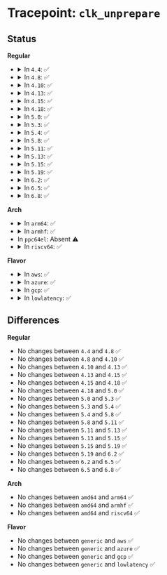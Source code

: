# Tracepoint: <code>clk_unprepare</code>

## Status
<b>Regular</b>
<ul>
<li>
<details>
<summary>In <code>4.4</code>: ✅</summary>

Event:

```c
struct trace_event_raw_clk {
    struct trace_entry ent;
    u32 __data_loc_name;
    char __data[0];
};
```
Function:

```c
void trace_event_raw_event_clk(void *__data, struct clk_core *core);
```
</details>
</li>
<li>
<details>
<summary>In <code>4.8</code>: ✅</summary>

Event:

```c
struct trace_event_raw_clk {
    struct trace_entry ent;
    u32 __data_loc_name;
    char __data[0];
};
```
Function:

```c
void trace_event_raw_event_clk(void *__data, struct clk_core *core);
```
</details>
</li>
<li>
<details>
<summary>In <code>4.10</code>: ✅</summary>

Event:

```c
struct trace_event_raw_clk {
    struct trace_entry ent;
    u32 __data_loc_name;
    char __data[0];
};
```
Function:

```c
void trace_event_raw_event_clk(void *__data, struct clk_core *core);
```
</details>
</li>
<li>
<details>
<summary>In <code>4.13</code>: ✅</summary>

Event:

```c
struct trace_event_raw_clk {
    struct trace_entry ent;
    u32 __data_loc_name;
    char __data[0];
};
```
Function:

```c
void trace_event_raw_event_clk(void *__data, struct clk_core *core);
```
</details>
</li>
<li>
<details>
<summary>In <code>4.15</code>: ✅</summary>

Event:

```c
struct trace_event_raw_clk {
    struct trace_entry ent;
    u32 __data_loc_name;
    char __data[0];
};
```
Function:

```c
void trace_event_raw_event_clk(void *__data, struct clk_core *core);
```
</details>
</li>
<li>
<details>
<summary>In <code>4.18</code>: ✅</summary>

Event:

```c
struct trace_event_raw_clk {
    struct trace_entry ent;
    u32 __data_loc_name;
    char __data[0];
};
```
Function:

```c
void trace_event_raw_event_clk(void *__data, struct clk_core *core);
```
</details>
</li>
<li>
<details>
<summary>In <code>5.0</code>: ✅</summary>

Event:

```c
struct trace_event_raw_clk {
    struct trace_entry ent;
    u32 __data_loc_name;
    char __data[0];
};
```
Function:

```c
void trace_event_raw_event_clk(void *__data, struct clk_core *core);
```
</details>
</li>
<li>
<details>
<summary>In <code>5.3</code>: ✅</summary>

Event:

```c
struct trace_event_raw_clk {
    struct trace_entry ent;
    u32 __data_loc_name;
    char __data[0];
};
```
Function:

```c
void trace_event_raw_event_clk(void *__data, struct clk_core *core);
```
</details>
</li>
<li>
<details>
<summary>In <code>5.4</code>: ✅</summary>

Event:

```c
struct trace_event_raw_clk {
    struct trace_entry ent;
    u32 __data_loc_name;
    char __data[0];
};
```
Function:

```c
void trace_event_raw_event_clk(void *__data, struct clk_core *core);
```
</details>
</li>
<li>
<details>
<summary>In <code>5.8</code>: ✅</summary>

Event:

```c
struct trace_event_raw_clk {
    struct trace_entry ent;
    u32 __data_loc_name;
    char __data[0];
};
```
Function:

```c
void trace_event_raw_event_clk(void *__data, struct clk_core *core);
```
</details>
</li>
<li>
<details>
<summary>In <code>5.11</code>: ✅</summary>

Event:

```c
struct trace_event_raw_clk {
    struct trace_entry ent;
    u32 __data_loc_name;
    char __data[0];
};
```
Function:

```c
void trace_event_raw_event_clk(void *__data, struct clk_core *core);
```
</details>
</li>
<li>
<details>
<summary>In <code>5.13</code>: ✅</summary>

Event:

```c
struct trace_event_raw_clk {
    struct trace_entry ent;
    u32 __data_loc_name;
    char __data[0];
};
```
Function:

```c
void trace_event_raw_event_clk(void *__data, struct clk_core *core);
```
</details>
</li>
<li>
<details>
<summary>In <code>5.15</code>: ✅</summary>

Event:

```c
struct trace_event_raw_clk {
    struct trace_entry ent;
    u32 __data_loc_name;
    char __data[0];
};
```
Function:

```c
void trace_event_raw_event_clk(void *__data, struct clk_core *core);
```
</details>
</li>
<li>
<details>
<summary>In <code>5.19</code>: ✅</summary>

Event:

```c
struct trace_event_raw_clk {
    struct trace_entry ent;
    u32 __data_loc_name;
    char __data[0];
};
```
Function:

```c
void trace_event_raw_event_clk(void *__data, struct clk_core *core);
```
</details>
</li>
<li>
<details>
<summary>In <code>6.2</code>: ✅</summary>

Event:

```c
struct trace_event_raw_clk {
    struct trace_entry ent;
    u32 __data_loc_name;
    char __data[0];
};
```
Function:

```c
void trace_event_raw_event_clk(void *__data, struct clk_core *core);
```
</details>
</li>
<li>
<details>
<summary>In <code>6.5</code>: ✅</summary>

Event:

```c
struct trace_event_raw_clk {
    struct trace_entry ent;
    u32 __data_loc_name;
    char __data[0];
};
```
Function:

```c
void trace_event_raw_event_clk(void *__data, struct clk_core *core);
```
</details>
</li>
<li>
<details>
<summary>In <code>6.8</code>: ✅</summary>

Event:

```c
struct trace_event_raw_clk {
    struct trace_entry ent;
    u32 __data_loc_name;
    char __data[0];
};
```
Function:

```c
void trace_event_raw_event_clk(void *__data, struct clk_core *core);
```
</details>
</li>
</ul>
<b>Arch</b>
<ul>
<li>
<details>
<summary>In <code>arm64</code>: ✅</summary>

Event:

```c
struct trace_event_raw_clk {
    struct trace_entry ent;
    u32 __data_loc_name;
    char __data[0];
};
```
Function:

```c
void trace_event_raw_event_clk(void *__data, struct clk_core *core);
```
</details>
</li>
<li>
<details>
<summary>In <code>armhf</code>: ✅</summary>

Event:

```c
struct trace_event_raw_clk {
    struct trace_entry ent;
    u32 __data_loc_name;
    char __data[0];
};
```
Function:

```c
void trace_event_raw_event_clk(void *__data, struct clk_core *core);
```
</details>
</li>
<li>
In <code>ppc64el</code>: Absent ⚠️
</li>
<li>
<details>
<summary>In <code>riscv64</code>: ✅</summary>

Event:

```c
struct trace_event_raw_clk {
    struct trace_entry ent;
    u32 __data_loc_name;
    char __data[0];
};
```
Function:

```c
void trace_event_raw_event_clk(void *__data, struct clk_core *core);
```
</details>
</li>
</ul>
<b>Flavor</b>
<ul>
<li>
<details>
<summary>In <code>aws</code>: ✅</summary>

Event:

```c
struct trace_event_raw_clk {
    struct trace_entry ent;
    u32 __data_loc_name;
    char __data[0];
};
```
Function:

```c
void trace_event_raw_event_clk(void *__data, struct clk_core *core);
```
</details>
</li>
<li>
<details>
<summary>In <code>azure</code>: ✅</summary>

Event:

```c
struct trace_event_raw_clk {
    struct trace_entry ent;
    u32 __data_loc_name;
    char __data[0];
};
```
Function:

```c
void trace_event_raw_event_clk(void *__data, struct clk_core *core);
```
</details>
</li>
<li>
<details>
<summary>In <code>gcp</code>: ✅</summary>

Event:

```c
struct trace_event_raw_clk {
    struct trace_entry ent;
    u32 __data_loc_name;
    char __data[0];
};
```
Function:

```c
void trace_event_raw_event_clk(void *__data, struct clk_core *core);
```
</details>
</li>
<li>
<details>
<summary>In <code>lowlatency</code>: ✅</summary>

Event:

```c
struct trace_event_raw_clk {
    struct trace_entry ent;
    u32 __data_loc_name;
    char __data[0];
};
```
Function:

```c
void trace_event_raw_event_clk(void *__data, struct clk_core *core);
```
</details>
</li>
</ul>

## Differences
<b>Regular</b>
<ul>
<li>
No changes between <code>4.4</code> and <code>4.8</code> ✅
</li>
<li>
No changes between <code>4.8</code> and <code>4.10</code> ✅
</li>
<li>
No changes between <code>4.10</code> and <code>4.13</code> ✅
</li>
<li>
No changes between <code>4.13</code> and <code>4.15</code> ✅
</li>
<li>
No changes between <code>4.15</code> and <code>4.18</code> ✅
</li>
<li>
No changes between <code>4.18</code> and <code>5.0</code> ✅
</li>
<li>
No changes between <code>5.0</code> and <code>5.3</code> ✅
</li>
<li>
No changes between <code>5.3</code> and <code>5.4</code> ✅
</li>
<li>
No changes between <code>5.4</code> and <code>5.8</code> ✅
</li>
<li>
No changes between <code>5.8</code> and <code>5.11</code> ✅
</li>
<li>
No changes between <code>5.11</code> and <code>5.13</code> ✅
</li>
<li>
No changes between <code>5.13</code> and <code>5.15</code> ✅
</li>
<li>
No changes between <code>5.15</code> and <code>5.19</code> ✅
</li>
<li>
No changes between <code>5.19</code> and <code>6.2</code> ✅
</li>
<li>
No changes between <code>6.2</code> and <code>6.5</code> ✅
</li>
<li>
No changes between <code>6.5</code> and <code>6.8</code> ✅
</li>
</ul>
<b>Arch</b>
<ul>
<li>
No changes between <code>amd64</code> and <code>arm64</code> ✅
</li>
<li>
No changes between <code>amd64</code> and <code>armhf</code> ✅
</li>
<li>
No changes between <code>amd64</code> and <code>riscv64</code> ✅
</li>
</ul>
<b>Flavor</b>
<ul>
<li>
No changes between <code>generic</code> and <code>aws</code> ✅
</li>
<li>
No changes between <code>generic</code> and <code>azure</code> ✅
</li>
<li>
No changes between <code>generic</code> and <code>gcp</code> ✅
</li>
<li>
No changes between <code>generic</code> and <code>lowlatency</code> ✅
</li>
</ul>
